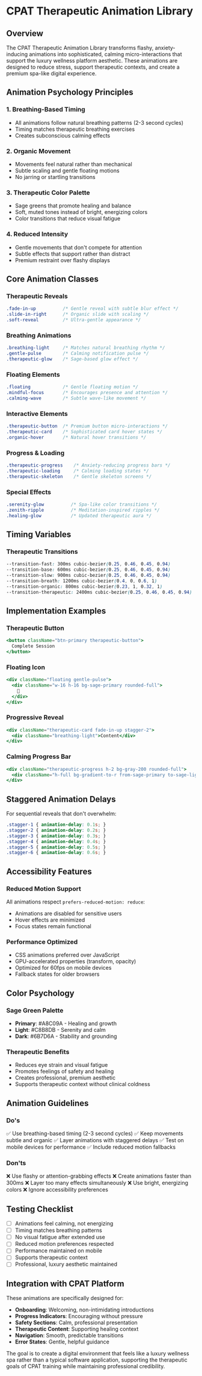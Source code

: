 # CPAT Therapeutic Animation Library

## Overview

The CPAT Therapeutic Animation Library transforms flashy, anxiety-inducing animations into sophisticated, calming micro-interactions that support the luxury wellness platform aesthetic. These animations are designed to reduce stress, support therapeutic contexts, and create a premium spa-like digital experience.

## Animation Psychology Principles

### 1. Breathing-Based Timing
- All animations follow natural breathing patterns (2-3 second cycles)
- Timing matches therapeutic breathing exercises
- Creates subconscious calming effects

### 2. Organic Movement
- Movements feel natural rather than mechanical
- Subtle scaling and gentle floating motions
- No jarring or startling transitions

### 3. Therapeutic Color Palette
- Sage greens that promote healing and balance
- Soft, muted tones instead of bright, energizing colors
- Color transitions that reduce visual fatigue

### 4. Reduced Intensity
- Gentle movements that don't compete for attention
- Subtle effects that support rather than distract
- Premium restraint over flashy displays

## Core Animation Classes

### Therapeutic Reveals
```css
.fade-in-up          /* Gentle reveal with subtle blur effect */
.slide-in-right      /* Organic slide with scaling */
.soft-reveal         /* Ultra-gentle appearance */
```

### Breathing Animations
```css
.breathing-light     /* Matches natural breathing rhythm */
.gentle-pulse        /* Calming notification pulse */
.therapeutic-glow    /* Sage-based glow effect */
```

### Floating Elements
```css
.floating            /* Gentle floating motion */
.mindful-focus       /* Encourages presence and attention */
.calming-wave        /* Subtle wave-like movement */
```

### Interactive Elements
```css
.therapeutic-button  /* Premium button micro-interactions */
.therapeutic-card    /* Sophisticated card hover states */
.organic-hover       /* Natural hover transitions */
```

### Progress & Loading
```css
.therapeutic-progress    /* Anxiety-reducing progress bars */
.therapeutic-loading     /* Calming loading states */
.therapeutic-skeleton    /* Gentle skeleton screens */
```

### Special Effects
```css
.serenity-glow          /* Spa-like color transitions */
.zenith-ripple          /* Meditation-inspired ripples */
.healing-glow           /* Updated therapeutic aura */
```

## Timing Variables

### Therapeutic Transitions
```css
--transition-fast: 300ms cubic-bezier(0.25, 0.46, 0.45, 0.94)
--transition-base: 600ms cubic-bezier(0.25, 0.46, 0.45, 0.94)
--transition-slow: 900ms cubic-bezier(0.25, 0.46, 0.45, 0.94)
--transition-breath: 1200ms cubic-bezier(0.4, 0, 0.6, 1)
--transition-organic: 800ms cubic-bezier(0.23, 1, 0.32, 1)
--transition-therapeutic: 2400ms cubic-bezier(0.25, 0.46, 0.45, 0.94)
```

## Implementation Examples

### Therapeutic Button
```jsx
<button className="btn-primary therapeutic-button">
  Complete Session
</button>
```

### Floating Icon
```jsx
<div className="floating gentle-pulse">
  <div className="w-16 h-16 bg-sage-primary rounded-full">
    🌿
  </div>
</div>
```

### Progressive Reveal
```jsx
<div className="therapeutic-card fade-in-up stagger-2">
  <div className="breathing-light">Content</div>
</div>
```

### Calming Progress Bar
```jsx
<div className="therapeutic-progress h-2 bg-gray-200 rounded-full">
  <div className="h-full bg-gradient-to-r from-sage-primary to-sage-light w-3/4"></div>
</div>
```

## Staggered Animation Delays

For sequential reveals that don't overwhelm:
```css
.stagger-1 { animation-delay: 0.1s; }
.stagger-2 { animation-delay: 0.2s; }
.stagger-3 { animation-delay: 0.3s; }
.stagger-4 { animation-delay: 0.4s; }
.stagger-5 { animation-delay: 0.5s; }
.stagger-6 { animation-delay: 0.6s; }
```

## Accessibility Features

### Reduced Motion Support
All animations respect `prefers-reduced-motion: reduce`:
- Animations are disabled for sensitive users
- Hover effects are minimized
- Focus states remain functional

### Performance Optimized
- CSS animations preferred over JavaScript
- GPU-accelerated properties (transform, opacity)
- Optimized for 60fps on mobile devices
- Fallback states for older browsers

## Color Psychology

### Sage Green Palette
- **Primary**: #A8C09A - Healing and growth
- **Light**: #C8B8DB - Serenity and calm  
- **Dark**: #6B7D6A - Stability and grounding

### Therapeutic Benefits
- Reduces eye strain and visual fatigue
- Promotes feelings of safety and healing
- Creates professional, premium aesthetic
- Supports therapeutic context without clinical coldness

## Animation Guidelines

### Do's
✅ Use breathing-based timing (2-3 second cycles)
✅ Keep movements subtle and organic
✅ Layer animations with staggered delays
✅ Test on mobile devices for performance
✅ Include reduced motion fallbacks

### Don'ts
❌ Use flashy or attention-grabbing effects
❌ Create animations faster than 300ms
❌ Layer too many effects simultaneously
❌ Use bright, energizing colors
❌ Ignore accessibility preferences

## Testing Checklist

- [ ] Animations feel calming, not energizing
- [ ] Timing matches breathing patterns
- [ ] No visual fatigue after extended use
- [ ] Reduced motion preferences respected
- [ ] Performance maintained on mobile
- [ ] Supports therapeutic context
- [ ] Professional, luxury aesthetic maintained

## Integration with CPAT Platform

These animations are specifically designed for:
- **Onboarding**: Welcoming, non-intimidating introductions
- **Progress Indicators**: Encouraging without pressure
- **Safety Sections**: Calm, professional presentation
- **Therapeutic Content**: Supporting healing context
- **Navigation**: Smooth, predictable transitions
- **Error States**: Gentle, helpful guidance

The goal is to create a digital environment that feels like a luxury wellness spa rather than a typical software application, supporting the therapeutic goals of CPAT training while maintaining professional credibility.